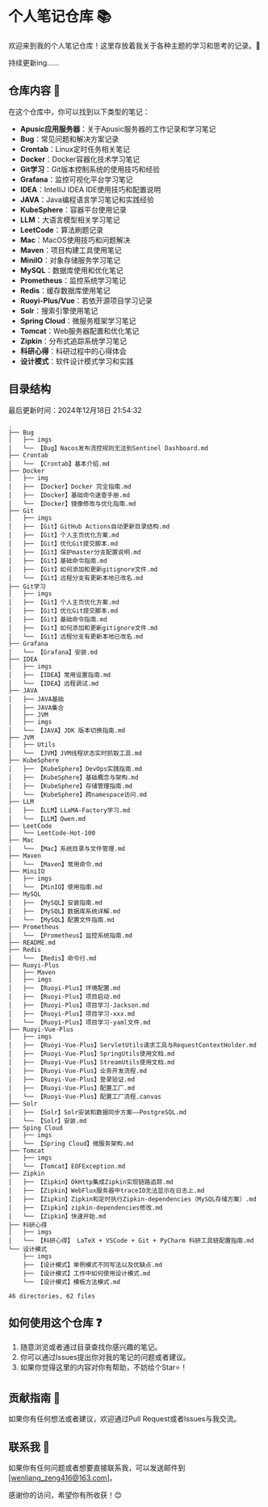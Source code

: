 # 个人笔记仓库 📚

欢迎来到我的个人笔记仓库！这里存放着我关于各种主题的学习和思考的记录。🤔

持续更新ing......
   
## 仓库内容 📖

在这个仓库中，你可以找到以下类型的笔记：

- **Apusic应用服务器**：关于Apusic服务器的工作记录和学习笔记
- **Bug**：常见问题和解决方案记录
- **Crontab**：Linux定时任务相关笔记
- **Docker**：Docker容器化技术学习笔记
- **Git学习**：Git版本控制系统的使用技巧和经验
- **Grafana**：监控可视化平台学习笔记
- **IDEA**：IntelliJ IDEA IDE使用技巧和配置说明
- **JAVA**：Java编程语言学习笔记和实践经验
- **KubeSphere**：容器平台使用记录
- **LLM**：大语言模型相关学习笔记
- **LeetCode**：算法刷题记录
- **Mac**：MacOS使用技巧和问题解决
- **Maven**：项目构建工具使用笔记
- **MiniIO**：对象存储服务学习笔记
- **MySQL**：数据库使用和优化笔记
- **Prometheus**：监控系统学习笔记
- **Redis**：缓存数据库使用笔记
- **Ruoyi-Plus/Vue**：若依开源项目学习记录
- **Solr**：搜索引擎使用笔记
- **Spring Cloud**：微服务框架学习笔记
- **Tomcat**：Web服务器配置和优化笔记
- **Zipkin**：分布式追踪系统学习笔记
- **科研心得**：科研过程中的心得体会
- **设计模式**：软件设计模式学习和实践

## 目录结构
最后更新时间：2024年12月18日 21:54:32

```
.
├── Bug
│   ├── imgs
│   └── 【Bug】Nacos发布流控规则无法到Sentinel Dashboard.md
├── Crontab
│   └── 【Crontab】基本介绍.md
├── Docker
│   ├── img
│   ├── 【Docker】Docker 完全指南.md
│   ├── 【Docker】基础命令速查手册.md
│   └── 【Docker】镜像修改与优化指南.md
├── Git
│   ├── imgs
│   ├── 【Git】GitHub Actions自动更新目录结构.md
│   ├── 【Git】个人主页优化方案.md
│   ├── 【Git】优化Git提交脚本.md
│   ├── 【Git】保护master分支配置说明.md
│   ├── 【Git】基础命令指南.md
│   ├── 【Git】如何添加和更新gitignore文件.md
│   └── 【Git】远程分支有更新本地已改名.md
├── Git学习
│   ├── imgs
│   ├── 【Git】个人主页优化方案.md
│   ├── 【Git】优化Git提交脚本.md
│   ├── 【Git】基础命令指南.md
│   ├── 【Git】如何添加和更新gitignore文件.md
│   └── 【Git】远程分支有更新本地已改名.md
├── Grafana
│   └── 【Grafana】安装.md
├── IDEA
│   ├── imgs
│   ├── 【IDEA】常用设置指南.md
│   └── 【IDEA】远程调试.md
├── JAVA
│   ├── JAVA基础
│   ├── JAVA集合
│   ├── JVM
│   ├── imgs
│   └── 【JAVA】JDK 版本切换指南.md
├── JVM
│   ├── Utils
│   └── 【JVM】JVM线程状态实时抓取工具.md
├── KubeSphere
│   ├── 【KubeSphere】DevOps实践指南.md
│   ├── 【KubeSphere】基础概念与架构.md
│   ├── 【KubeSphere】存储管理指南.md
│   └── 【KubeSphere】跨namespace访问.md
├── LLM
│   ├── 【LLM】LLaMA-Factory学习.md
│   └── 【LLM】Qwen.md
├── LeetCode
│   └── LeetCode-Hot-100
├── Mac
│   └── 【Mac】系统目录与文件管理.md
├── Maven
│   └── 【Maven】常用命令.md
├── MiniIO
│   ├── imgs
│   └── 【MinIO】使用指南.md
├── MySQL
│   ├── 【MySQL】安装指南.md
│   ├── 【MySQL】数据库系统详解.md
│   └── 【MySQL】配置文件指南.md
├── Prometheus
│   └── 【Prometheus】监控系统指南.md
├── README.md
├── Redis
│   └── 【Redis】命令行.md
├── Ruoyi-Plus
│   ├── Maven
│   ├── imgs
│   ├── 【Ruoyi-Plus】环境配置.md
│   ├── 【Ruoyi-Plus】项目启动.md
│   ├── 【Ruoyi-Plus】项目学习-Jackson.md
│   ├── 【Ruoyi-Plus】项目学习-xxx.md
│   └── 【Ruoyi-Plus】项目学习-yaml文件.md
├── Ruoyi-Vue-Plus
│   ├── imgs
│   ├── 【Ruoyi-Vue-Plus】ServletUtils请求工具与RequestContextHolder.md
│   ├── 【Ruoyi-Vue-Plus】SpringUtils使用文档.md
│   ├── 【Ruoyi-Vue-Plus】StreamUtils使用文档.md
│   ├── 【Ruoyi-Vue-Plus】业务开发流程.md
│   ├── 【Ruoyi-Vue-Plus】登录验证.md
│   ├── 【Ruoyi-Vue-Plus】配置工厂.md
│   └── 【Ruoyi-Vue-Plus】配置工厂流程.canvas
├── Solr
│   ├── 【Solr】Solr安装和数据同步方案——PostgreSQL.md
│   └── 【Solr】安装.md
├── Sping Cloud
│   ├── imgs
│   └── 【Spring Cloud】微服务架构.md
├── Tomcat
│   ├── imgs
│   └── 【Tomcat】EOFException.md
├── Zipkin
│   ├── 【Zipkin】OkHttp集成Zipkin实现链路追踪.md
│   ├── 【Zipkin】WebFlux服务器中traceID无法显示在日志上.md
│   ├── 【Zipkin】Zipkin和定时执行Zipkin-dependencies（MySQL存储方案）.md
│   ├── 【Zipkin】zipkin-dependencies修改.md
│   └── 【Zipkin】快速开始.md
├── 科研心得
│   ├── imgs
│   └── 【科研心得】 LaTeX + VSCode + Git + PyCharm 科研工具链配置指南.md
└── 设计模式
    ├── imgs
    ├── 【设计模式】单例模式不同写法以及优缺点.md
    ├── 【设计模式】工作中如何使用设计模式.md
    └── 【设计模式】模板方法模式.md

46 directories, 62 files
```
## 如何使用这个仓库 ❓

1. 随意浏览或者通过目录查找你感兴趣的笔记。
2. 你可以通过Issues提出你对我的笔记的问题或者建议。
3. 如果你觉得这里的内容对你有帮助，不妨给个Star⭐！

## 贡献指南 👋

如果你有任何想法或者建议，欢迎通过Pull Request或者Issues与我交流。

## 联系我 📩

如果你有任何问题或者想要直接联系我，可以发送邮件到 [wenliang_zeng416@163.com]。

感谢你的访问，希望你有所收获！😊
